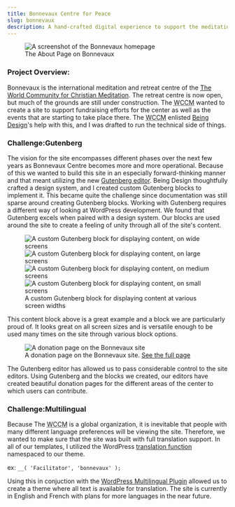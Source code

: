 ```yaml
---
title: Bonnevaux Centre for Peace
slug: bonnevaux
description: A hand-crafted digital experience to support the meditation center's fundraising intiatives and event booking.
---
```


<figure class="feature">
    <img src="/images/bv-about.png" title="The About page of Bonnevaux" alt="A screenshot of the Bonnevaux homepage" />
    <figcaption>The About Page on Bonnevaux</figcaption>
</figure>

### Project Overview: 
Bonnevaux is the international meditation and retreat centre of the <a href="http://wccm.org/">The World Community for Christian Meditation</a>. The retreat centre is now open, but much of the grounds are still under construction. The <abbr title="World Community for Christian Meditation">WCCM</abbr> wanted to create a site to support fundraising efforts for the center as well as the events that are starting to take place there. The <abbr title="World Community for Christian Meditation">WCCM</abbr> enlisted <a href="https://being.design/" target="_blank">Being Design</a>'s help with this, and I was drafted to run the technical side of things. 

<h3><span>Challenge:</span>Gutenberg</h3>

The vision for the site encompasses different phases over the next few years as Bonnevaux Centre becomes more and more operational. Because of this we wanted to build this site in an especially forward-thinking manner and that meant utilizing the new <a href="https://wordpress.org/gutenberg/" target="_blank">Gutenberg editor</a>. Being Design thoughtfully crafted a design system, and I created custom Gutenberg blocks to implement it. This became quite the challenge since documentation was still sparse around creating Gutenberg blocks. Working with Gutenberg requires a different way of looking at WordPress development. We found that Gutenberg excels when paired with a design system. Our blocks are used around the site to create a feeling of unity through all of the site's content. 

<figure class="screenshot rotating-images">
    <img src="/images/bv-contentblock-wide.png" title="A custom Gutenberg block for displaying content, on wide screens" alt="A custom Gutenberg block for displaying content, on wide screens" />
    <img src="/images/bv-contentblock-large.png" title="A custom Gutenberg block for displaying content, on large screens" alt="A custom Gutenberg block for displaying content, on large screens" />
    <img src="/images/bv-contentblock-medium.png" title="A custom Gutenberg block for displaying content, on medium screens" alt="A custom Gutenberg block for displaying content, on medium screens" />
    <img src="/images/bv-contentblock-small.png" title="A custom content block created with Gutenberg on small screens" alt="A custom Gutenberg block for displaying content, on small screens" />
    <figcaption>A custom Gutenberg block for displaying content at various screen widths</figcaption>
</figure>

<script>
    const images_to_rotate = document.querySelectorAll('.rotating-images img');
    let iteration = 0;
    setInterval( () => {
        iteration++;
        images_to_rotate.forEach( (image, i ) => {
            if ( i == iteration % images_to_rotate.length ) {
                image.style.display = 'block';
            }
            else {
                image.style.display = 'none';
                
            }
        });
    }, 2000);
</script>

This content block above is a great example and a block we are particularly proud of. It looks great on all screen sizes and is versatile enough to be used many times on the site through various block options. 

<figure class="screenshot feature">
    <img src="/images/bv-donation-pages.png" title="A donation page on the Bonnevaux site" alt="A donation page on the Bonnevaux site" />
    <figcaption>A donation page on the Bonnevaux site. <a href="https://bonnevauxwccm.org/donation/retreat-center/" target="_blank">See the full page</a></figcaption>
</figure>

The Gutenberg editor has allowed us to pass considerable control to the site editors. Using Gutenberg and the blocks we created, our editors have created beautiful donation pages for the different areas of the center to which users can contribute.

<h3><span>Challenge:</span>Multilingual</h3>

Because The <abbr title="World Community for Christian Meditation">WCCM</abbr> is a global organization, it is inevitable that people with many different language preferences will be viewing the site. Therefore, we wanted to make sure that the site was built with full translation support. In all of our templates, I utilized the WordPress <a href="https://codex.wordpress.org/Function_Reference/_2" target="_blank">translation function</a> namespaced to our theme. 

ex: `__( 'Facilitator', 'bonnevaux' );` 

Using this in conjuction with the <a href="https://wpml.org/" target="_blank">WordPress Multilingual Plugin</a> allowed us to create a theme where all text is available for translation. The site is currently in English and French with plans for more languages in the near future.

